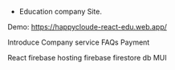- Education company Site. 

Demo: https://happycloude-react-edu.web.app/

<Feature>
 Introduce Company service
 FAQs
 Payment
 
 React 
 firebase hosting
 firebase firestore db
 MUI
 
